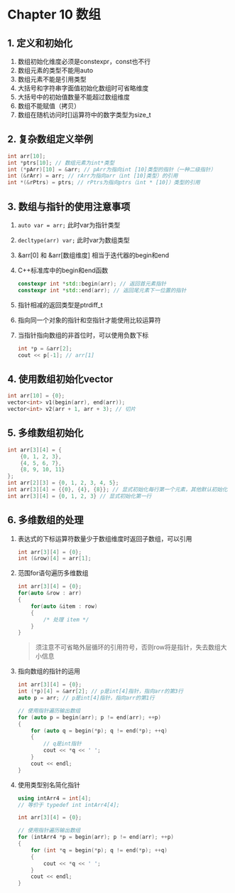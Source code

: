 # Chapter 10 数组

## 1. 定义和初始化

1. 数组初始化维度必须是constexpr，const也不行
2. 数组元素的类型不能用auto
3. 数组元素不能是引用类型
4. 大括号和字符串字面值初始化数组时可省略维度
5. 大括号中的初始值数量不能超过数组维度
6. 数组不能赋值（拷贝）
7. 数组在随机访问时[]运算符中的数字类型为size_t

## 2. 复杂数组定义举例

```C++
int arr[10];
int *ptrs[10]; // 数组元素为int*类型
int (*pArr)[10] = &arr; // pArr为指向int [10]类型的指针（一种二级指针）
int (&rArr) = arr; // rArr为指向arr（int [10]类型）的引用
int *(&rPtrs) = ptrs; // rPtrs为指向ptrs（int * [10]）类型的引用
```

## 3. 数组与指针的使用注意事项

1. `auto var = arr;` 此时var为指针类型
2. `decltype(arr) var;` 此时var为数组类型
3. &arr[0] 和 &arr[数组维度] 相当于迭代器的begin和end
4. C++标准库中的begin和end函数

    ```C++
    constexpr int *std::begin(arr); // 返回首元素指针
    constexpr int *std::end(arr); // 返回尾元素下一位置的指针
    ```

5. 指针相减的返回类型是ptrdiff_t
6. 指向同一个对象的指针和空指针才能使用比较运算符
7. 当指针指向数组的非首位时，可以使用负数下标

    ```C++
    int *p = &arr[2];
    cout << p[-1]; // arr[1]
    ```

## 4. 使用数组初始化vector

```C++
int arr[10] = {0};
vector<int> v1(begin(arr), end(arr));
vector<int> v2(arr + 1, arr + 3); // 切片
```

## 5. 多维数组初始化

```C++
int arr[3][4] = {
    {0, 1, 2, 3},
    {4, 5, 6, 7},
    {8, 9, 10, 11}
};
int arr[2][3] = {0, 1, 2, 3, 4, 5};
int arr[3][4] = {{0}, {4}, {8}}; // 显式初始化每行第一个元素，其他默认初始化
int arr[3][4] = {0, 1, 2, 3} // 显式初始化第一行
```

## 6. 多维数组的处理

1. 表达式的下标运算符数量少于数组维度时返回子数组，可以引用

    ```C++
    int arr[3][4] = {0};
    int (&row)[4] = arr[1];
    ```

2. 范围for语句遍历多维数组

    ```C++
    int arr[3][4] = {0};
    for(auto &row : arr)
    {
        for(auto &item : row)
        {
            /* 处理 item */
        }
    }
    ```

    > 须注意不可省略外层循环的引用符号，否则row将是指针，失去数组大小信息

3. 指向数组的指针的运用

    ```C++
    int arr[3][4] = {0};
    int (*p)[4] = &arr[2]; // p是int[4]指针，指向arr的第3行
    auto p = arr; // p是int[4]指针，指向arr的第1行

    // 使用指针遍历输出数组
    for (auto p = begin(arr); p != end(arr); ++p)
    {
        for (auto q = begin(*p); q != end(*p); ++q)
        {
            // q是int指针
            cout << *q << ' ';
        }
        cout << endl;
    }
    ```

4. 使用类型别名简化指针

    ```C++
    using intArr4 = int[4];
    // 等价于 typedef int intArr4[4];

    int arr[3][4] = {0};

    // 使用指针遍历输出数组
    for (intArr4 *p = begin(arr); p != end(arr); ++p)
    {
        for (int *q = begin(*p); q != end(*p); ++q)
        {
            cout << *q << ' ';
        }
        cout << endl;
    }
    ```
